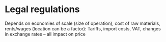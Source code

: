 # Legal regulations

Depends on economies of scale (size of operation), cost of raw materials, rents/wages (location can be a factor): Tariffs, import costs, VAT, changes in exchange rates – all impact on price